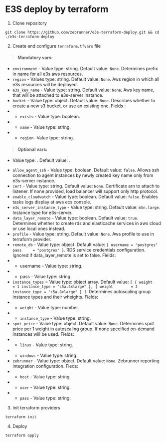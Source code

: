 # E3S deploy by terraform

1. Clone repository

```
git clone https://github.com/zebrunner/e3s-terraform-deploy.git && cd ./e3s-terraform-deploy
```

2. Create and configure `terraform.tfvars` file

> #### Mandatory vars:

* `environment` - Value type: string. Default value: `None`. Determines prefix in name for all e3s aws resources.
* `region` - Values type: string. Default value: `None`. Aws region in which all e3s resources will be deployed.
* `e3s_key_name` - Value type: string. Default value: `None`. Aws key name, that will be attached to e3s-server instance.
* `bucket` - Value type: object. Default value: `None`. Describes whether to create a new s3 bucket, or use an existing one. Fields :
* * `exists` - Value type: boolean.
* * `name` - Value type: string. 
* * `region`- Value type: string. 

> #### Optional vars:

- Value type: . Default value: .

* `allow_agent_ssh` - Value type: boolean. Default value: `false`. Allows ssh connection to agent instances by newly created key name only from e3s-server instance.
* `cert` - Value type: string. Default value: `None`. Certificate arn to attach to listener. If none provided, load balancer will support only http protocol.
* `enable_cloudwatch` - Value type: boolean. Default value: `false`. Enables tasks logs display at aws ecs console.
* `e3s_server_instance_type` - Value type: string. Default value: `m5n.large`. Instance type for e3s-server.
* `data_layer_remote` - Value type: boolean. Default value: `true`. Determines whether to create rds and elasticache services in aws cloud or use local ones instead.
* `profile` - Value type: string. Default value: `None`. Aws profile to use in terraform provider.
* `remote_db` - Value type: object. Default value: 
`{
    username = "postgres"
    pass     = "postgres"
}`. RDS service credentials configuration. Ignored if data_layer_remote is set to false. Fields:
* * username - Value type: string.
* * pass - Value type: string.
* `instance_types` =  Value type: object array. Default value: 
`[
    {
        weight        = 1
        instance_type = "c5a.4xlarge"
    },
    {
        weight        = 2
        instance_type = "c5a.8xlarge"
    }
]`. Determines autoscaling group instance types and their wheights. Fields:
* * `weight` - Value type: number.
* * `instance_type` - Value type: string.
* `spot_price` - Value type: object. Default value: `None`. Determines spot price per 1 weight in autoscaling group. If none specified on-demand instances will be used. Fields:
* * `linux` - Value type: string.
* * `windows` - Value type: string.
* `zebrunner` - Value type: object. Default value: `None`. Zebrunner reporting integration configuration. Fieds:
* * `host` - Value type: string.
* * `user` - Value type: string.
* * `pass` - Value type: string.

3. Init terraform providers

```
terraform init
```

4. Deploy

```
terraform apply
```